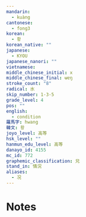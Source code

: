 ```yaml
---
mandarin:
  - kuàng
cantonese:
  - fong3
korean:
  - 황
korean_native: ""
japanese:
  - KYOU
japanese_nanori: ""
vietnamese:
middle_chinese_initial: x
middle_chinese_final: ʉɐŋ
stroke_count: "8"
radical: 水
skip_number: 1-3-5
grade_level: 4
pos: ""
english:
  - condition
羅馬字: hwang
韓文: 황
joyo_level: 高等
hsk_level: ""
hanmun_edu_level: 高等
danayo_id: 4155
mc_id: 772
graphemic_classification: 兄
stand_in: 情況
aliases:
  - 况
---
```


# Notes
